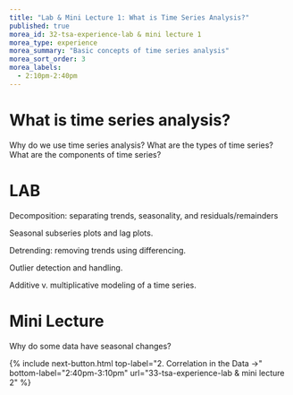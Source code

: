 ```yaml
---
title: "Lab & Mini Lecture 1: What is Time Series Analysis?"
published: true
morea_id: 32-tsa-experience-lab & mini lecture 1
morea_type: experience
morea_summary: "Basic concepts of time series analysis"
morea_sort_order: 3
morea_labels:
  - 2:10pm-2:40pm
---
```


# What is time series analysis?
 Why do we use time series analysis?
 What are the types of time series?
 What are the components of time series? 

# LAB
 Decomposition: separating trends, seasonality, and residuals/remainders

 Seasonal subseries plots and lag plots.
 
 Detrending: removing trends using differencing.
 
 Outlier detection and handling.
 
 Additive v. multiplicative modeling of a time series. 

# Mini Lecture
 Why do some data have seasonal changes?


{% include next-button.html
top-label="2. Correlation in the Data ->"
bottom-label="2:40pm-3:10pm"
url="33-tsa-experience-lab & mini lecture 2" %}
